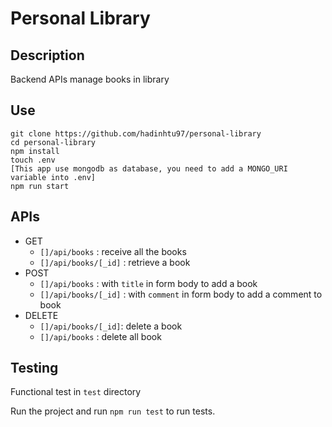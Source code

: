 # Personal Library

## Description
Backend APIs manage books in library

## Use
```
git clone https://github.com/hadinhtu97/personal-library
cd personal-library
npm install
touch .env
[This app use mongodb as database, you need to add a MONGO_URI variable into .env]
npm run start
```

## APIs
* GET
  * `[]/api/books` :  receive all the books
  * `[]/api/books/[_id]` : retrieve a book
* POST
  * `[]/api/books` : with `title` in form body to add a book
  * `[]/api/books/[_id]` : with `comment` in form body to add a comment to book
* DELETE
  * `[]/api/books/[_id]`: delete a book
  * `[]/api/books` : delete all book

## Testing
Functional test in `test` directory

Run the project and run `npm run test` to run tests.
